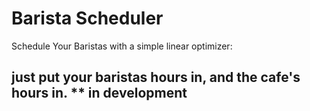 # Barista Scheduler 
Schedule Your Baristas with a simple linear optimizer:

just put your baristas hours in, and the cafe's hours in.
** in development
-
